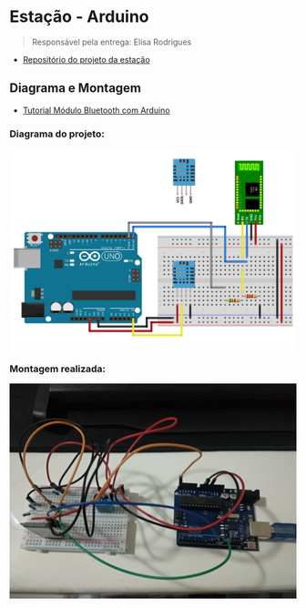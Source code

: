 # Estação - Arduino

> Responsável pela entrega: Elisa Rodrigues

- [Repositório do projeto da estação](https://github.com/TeleDevs/SMQG-Station)

## Diagrama e Montagem

- [Tutorial Módulo Bluetooth com Arduino](https://www.filipeflop.com/blog/tutorial-modulo-bluetooth-com-arduino/)

### Diagrama do projeto:

![](img/Circuito_BT_DHT11.png)

### Montagem realizada:

![](img/montagemestacao.jpg)